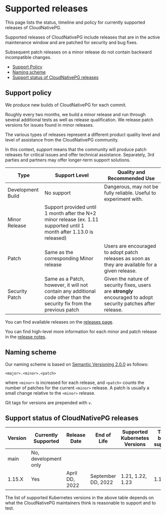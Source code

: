 # Supported releases

<!-- Inspired by https://raw.githubusercontent.com/istio/istio.io/master/content/en/docs/releases/supported-releases/index.md -->

This page lists the status, timeline and policy for currently supported releases of CloudNativePG.

Supported releases of CloudNativePG include releases that are in the active
maintenance window and are patched for security and bug fixes.

Subsequent patch releases on a minor release do not contain backward
incompatible changes.

* [Support Policy](#support-policy)
* [Naming scheme](#naming-scheme)
* [Support status of CloudNativePG releases](#support-status-of-cloudnativepg-releases)

## Support policy

We produce new builds of CloudNativePG for each commit.

Roughly every two months, we build a minor release and run through several
additional tests as well as release qualification. We release patch versions
for issues found in minor releases.

The various types of releases represent a different product quality level and
level of assistance from the CloudNativePG community.

In this context, *support* means that the community will produce patch releases
for critical issues and offer technical assistance. Separately, 3rd parties and
partners may offer longer-term support solutions.

| Type              | Support Level                                                                                                         | Quality and Recommended Use                                                                                    |
|-------------------|-----------------------------------------------------------------------------------------------------------------------|----------------------------------------------------------------------------------------------------------------|
| Development Build | No support                                                                                                            | Dangerous, may not be fully reliable. Useful to experiment with.                                               |
| Minor Release     | Support provided until 1 month after the N+2 minor release (ex. 1.11 supported until 1 month after 1.13.0 is released)|
| Patch             | Same as the corresponding Minor release                                                                               | Users are encouraged to adopt patch releases as soon as they are available for a given release.                |
| Security Patch    | Same as a Patch, however, it will not contain any additional code other than the security fix from the previous patch | Given the nature of security fixes, users are **strongly** encouraged to adopt security patches after release. |

You can find available releases on the [releases page](https://github.com/cloudnative-pg/cloudnative-pg/releases).

You can find high-level more information for each minor and patch release in the [release notes](release_notes.md).

## Naming scheme

Our naming scheme is based on [Semantic Versioning 2.0.0](https://semver.org/)
as follows:

```
<major>.<minor>.<patch>
```

where `<minor>` is increased for each release, and `<patch>` counts the number of patches for the
current `<minor>` release. A patch is usually a small change relative to the `<minor>` release.

Git tags for versions are prepended with `v`.

## Support status of CloudNativePG releases

| Version         | Currently Supported  | Release Date      | End of Life              | Supported Kubernetes Versions | Tested, but not supported |
|-----------------|----------------------|-------------------|--------------------------|-------------------------------|---------------------------|
| main            | No, development only |                   |                          |                               |                           |
| 1.15.X          | Yes                  | April DD, 2022    | September DD, 2022       | 1.21, 1.22, 1.23              | 1.19, 1.20                |

The list of supported Kubernetes versions in the above table depends on what
the CloudNativePG maintainers think is reasonable to support and to test.

<!--
## Upcoming release

| Version         | Release Date      | End of Life              | Supported Kubernetes Versions |
|-----------------|-------------------|--------------------------|-------------------------------|
| 1.15.X          | April DD, 2022    | September DD, 2022       | 1.21, 1.22, 1.23              |
| 1.16.X          | June DD, 2022     | November DD, 2022        | 1.21, 1.22, 1.23              |
| 1.17.X          | August DD, 2022   | January DD, 2022         | 1.21, 1.22, 1.23              |

!!! Note
    Dates in the future are uncertain and might change.
-->
